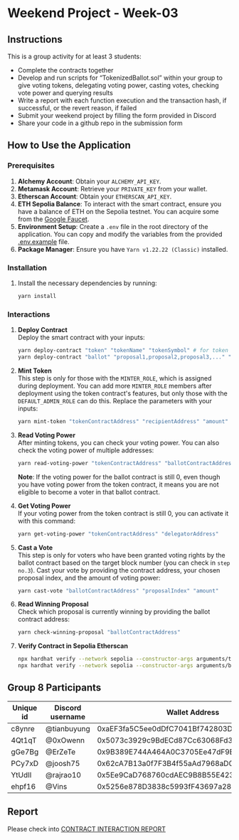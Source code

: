 # Weekend Project - Week-03

## Instructions

This is a group activity for at least 3 students:

- Complete the contracts together
- Develop and run scripts for “TokenizedBallot.sol” within your group to give voting tokens, delegating voting power, casting votes, checking vote power and querying results
- Write a report with each function execution and the transaction hash, if successful, or the revert reason, if failed
- Submit your weekend project by filling the form provided in Discord
- Share your code in a github repo in the submission form

## How to Use the Application

### Prerequisites

1. **Alchemy Account**: Obtain your `ALCHEMY_API_KEY`.
2. **Metamask Account**: Retrieve your `PRIVATE_KEY` from your wallet.
3. **Etherscan Account**: Obtain your `ETHERSCAN_API_KEY`.
4. **ETH Sepolia Balance**: To interact with the smart contract, ensure you have a balance of ETH on the Sepolia testnet. You can acquire some from the [Google Faucet](https://cloud.google.com/application/web3/faucet/ethereum/sepolia).
5. **Environment Setup**: Create a `.env` file in the root directory of the application. You can copy and modify the variables from the provided [.env.example](.env.example) file.
6. **Package Manager**: Ensure you have `Yarn v1.22.22 (Classic)` installed.

### Installation

1. Install the necessary dependencies by running:

   ```bash
   yarn install
   ```

### Interactions

1. **Deploy Contract**  
   Deploy the smart contract with your inputs:

   ```bash
   yarn deploy-contract "token" "tokenName" "tokenSymbol" # for token
   yarn deploy-contract "ballot" "proposal1,proposal2,proposal3,..." "tokenContractAddress" "targetBlockNumber" # for ballot
   ```

2. **Mint Token**  
   This step is only for those with the `MINTER_ROLE`, which is assigned during deployment. You can add more `MINTER_ROLE` members after deployment using the token contract's features, but only those with the `DEFAULT_ADMIN_ROLE` can do this. Replace the parameters with your inputs:

   ```bash
   yarn mint-token "tokenContractAddress" "recipientAddress" "amount"
   ```

3. **Read Voting Power**  
   After minting tokens, you can check your voting power. You can also check the voting power of multiple addresses:

   ```bash
   yarn read-voting-power "tokenContractAddress" "ballotContractAddress" "address1" "address2" "address3"...
   ```

   **Note**: If the voting power for the ballot contract is still 0, even though you have voting power from the token contract, it means you are not eligible to become a voter in that ballot contract.

4. **Get Voting Power**  
   If your voting power from the token contract is still 0, you can activate it with this command:

   ```bash
   yarn get-voting-power "tokenContractAddress" "delegatorAddress"
   ```

5. **Cast a Vote**  
   This step is only for voters who have been granted voting rights by the ballot contract based on the target block number (you can check in `step no.3`). Cast your vote by providing the contract address, your chosen proposal index, and the amount of voting power:

   ```bash
   yarn cast-vote "ballotContractAddress" "proposalIndex" "amount"
   ```

6. **Read Winning Proposal**  
   Check which proposal is currently winning by providing the ballot contract address:

   ```bash
   yarn check-winning-proposal "ballotContractAddress"
   ```

7. **Verify Contract in Sepolia Etherscan**

   ```bash
   npx hardhat verify --network sepolia --constructor-args arguments/tokenArguments.js "tokenContractAddress"
   npx hardhat verify --network sepolia --constructor-args arguments/ballotArguments.js "ballotContractAddress"
   ```

## Group 8 Participants

| Unique id | Discord username | Wallet Address                             |
| --------- | ---------------- | ------------------------------------------ |
| c8ynre    | @tianbuyung      | 0xaEF3fa5C5ee0dDfC7041Bf742803D246ddf4DF6E |
| 4Qt1qT    | @0xOwenn         | 0x5073c3929c9BdECd87Cc63068Fd3185F0b6f22A5 |
| gGe7Bg    | @ErZeTe          | 0x9B389E744A464A0C3705Ee47dF9E964B22c950d3 |
| PCy7xD    | @joosh75         | 0x62cA7B13a0f7F3B4f55aAd7968aD0a78ea2d625C |
| YtUdIl    | @rajrao10        | 0x5Ee9CaD768760cdAEC9B8B55E4230cEC0B792c3a |
| ehpf16    | @Vins            | 0x5256e878D3838c5993fF43697a282d8Aa929DBDC |

## Report

Please check into [CONTRACT INTERACTION REPORT](./reports/contract-interaction.md)
